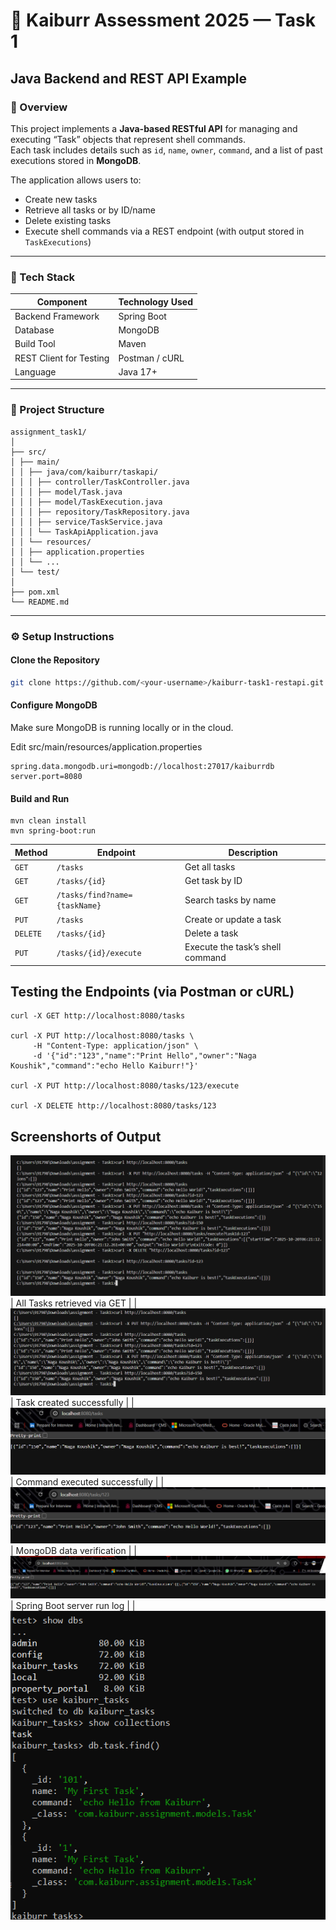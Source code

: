 # 🧩 Kaiburr Assessment 2025 — Task 1  
## Java Backend and REST API Example

### 📘 Overview
This project implements a **Java-based RESTful API** for managing and executing “Task” objects that represent shell commands.  
Each task includes details such as `id`, `name`, `owner`, `command`, and a list of past executions stored in **MongoDB**.

The application allows users to:
- Create new tasks  
- Retrieve all tasks or by ID/name  
- Delete existing tasks  
- Execute shell commands via a REST endpoint (with output stored in `TaskExecutions`)

---

### 🧠 Tech Stack
| Component | Technology Used |
|------------|-----------------|
| Backend Framework | Spring Boot |
| Database | MongoDB |
| Build Tool | Maven |
| REST Client for Testing | Postman / cURL |
| Language | Java 17+ |

---

### 📂 Project Structure

```
assignment_task1/
│
├── src/
│ ├── main/
│ │ ├── java/com/kaiburr/taskapi/
│ │ │ ├── controller/TaskController.java
│ │ │ ├── model/Task.java
│ │ │ ├── model/TaskExecution.java
│ │ │ ├── repository/TaskRepository.java
│ │ │ ├── service/TaskService.java
│ │ │ └── TaskApiApplication.java
│ │ └── resources/
│ │ ├── application.properties
│ │ └── ...
│ └── test/
│
├── pom.xml
└── README.md
```
---

### ⚙️ Setup Instructions

#### **Clone the Repository**
```bash
git clone https://github.com/<your-username>/kaiburr-task1-restapi.git
```
#### **Configure MongoDB**

Make sure MongoDB is running locally or in the cloud.

Edit src/main/resources/application.properties
```
spring.data.mongodb.uri=mongodb://localhost:27017/kaiburrdb
server.port=8080
```
#### Build and Run
```
mvn clean install
mvn spring-boot:run
```

| Method   | Endpoint                      | Description                      |
| -------- | ----------------------------- | -------------------------------- |
| `GET`    | `/tasks`                      | Get all tasks                    |
| `GET`    | `/tasks/{id}`                 | Get task by ID                   |
| `GET`    | `/tasks/find?name={taskName}` | Search tasks by name             |
| `PUT`    | `/tasks`                      | Create or update a task          |
| `DELETE` | `/tasks/{id}`                 | Delete a task                    |
| `PUT`    | `/tasks/{id}/execute`         | Execute the task’s shell command |

## Testing the Endpoints (via Postman or cURL)
```
curl -X GET http://localhost:8080/tasks

curl -X PUT http://localhost:8080/tasks \
     -H "Content-Type: application/json" \
     -d '{"id":"123","name":"Print Hello","owner":"Naga Koushik","command":"echo Hello Kaiburr!"}'

curl -X PUT http://localhost:8080/tasks/123/execute

curl -X DELETE http://localhost:8080/tasks/123

```

## Screenshorts of Output

 ![Postman_GET_All_Tasks](1.png) | All Tasks retrieved via GET |
| ![Postman_PUT_Create_Task](2.png) | Task created successfully |
| ![Postman_PUT_Execute_Task](3.png) | Command executed successfully |
| ![MongoDB_Task_Collection](4.png) | MongoDB data verification |
| ![Terminal_Application_Run](5.png) | Spring Boot server run log |
| ![Terminal_Application_Run](6.png)








